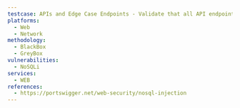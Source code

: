 ```yaml
---
testcase: APIs and Edge Case Endpoints - Validate that all API endpoints in the Web (HTTP/HTTPS) service (e.g., REST, GraphQL, WebSocket) correctly handle user input and are not susceptible to NoSQL injection beyond traditional web form fields
platforms: 
  - Web
  - Network
methodology: 
  - BlackBox
  - GreyBox
vulnerabilities:
  - NoSQLi
services:
  - WEB
references:
  - https://portswigger.net/web-security/nosql-injection
---
```

